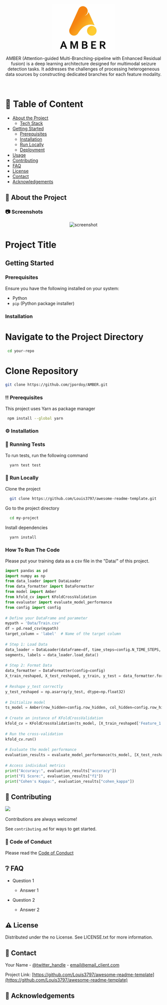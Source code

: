 <div align="center">

  <img src="Images/3.png" alt="logo" width="200" height="auto" />

  <p>AMBER (Attention-guided Multi-Branching-pipeline with Enhanced Residual fusion) is a deep learning architecture designed for multimodal seizure detection tasks. It addresses the challenges of processing heterogeneous data sources by constructing dedicated branches for each feature modality.</p>
  
</div>

<br />

# :notebook_with_decorative_cover: Table of Content

- [About the Project](#star2-about-the-project)  
  * [Tech Stack](#space_invader-tech-stack)
- [Getting Started](#toolbox-getting-started)
  * [Prerequisites](#bangbang-prerequisites)
  * [Installation](#gear-installation)
  * [Run Locally](#running-run-locally)
  * [Deployment](#triangular_flag_on_post-deployment)
- [Usage](#eyes-usage)
- [Contributing](#wave-contributing)
- [FAQ](#grey_question-faq)
- [License](#warning-license)
- [Contact](#handshake-contact)
- [Acknowledgements](#gem-acknowledgements)

  

<!-- About the Project -->
## :star2: About the Project


<!-- Screenshots -->
### :camera: Screenshots

<div align="center"> 
  <img src="Images/Branches_2.png" alt="screenshot" />
</div>

# Project Title

## Getting Started

### Prerequisites

Ensure you have the following installed on your system:

- Python
- `pip` (Python package installer)

### Installation

# Navigate to the Project Directory
```bash
 cd your-repo
```

# Clone Repository
```bash
git clone https://github.com/jpordoy/AMBER.git
```


<!-- Prerequisites -->
### :bangbang: Prerequisites

This project uses Yarn as package manager

```bash
 npm install --global yarn
```

<!-- Installation -->
### :gear: Installation

  
<!-- Running Tests -->
### :test_tube: Running Tests

To run tests, run the following command

```bash
  yarn test test
```

<!-- Run Locally -->
### :running: Run Locally

Clone the project

```bash
  git clone https://github.com/Louis3797/awesome-readme-template.git
```

Go to the project directory

```bash
  cd my-project
```

Install dependencies

```bash
  yarn install
```

### How To Run The Code
Please put your training data as a csv file in the "Data/" of this project.

```python        
import pandas as pd
import numpy as np
from data_loader import DataLoader
from data_formatter import DataFormatter
from model import Amber
from kfold_cv import KFoldCrossValidation
from evaluator import evaluate_model_performance
from config import config

# Define your DataFrame and parameter
mypath = 'Data/Train.csv'
df = pd.read_csv(mypath)
target_column = 'label'  # Name of the target column

# Step 1: Load Data
data_loader = DataLoader(dataframe=df, time_steps=config.N_TIME_STEPS, step=config.step, target_column=target_column)
segments, labels = data_loader.load_data()

# Step 2: Format Data
data_formatter = DataFormatter(config=config)
X_train_reshaped, X_test_reshaped, y_train, y_test = data_formatter.format_data(segments, labels)

# Reshape y_test correctly
y_test_reshaped = np.asarray(y_test, dtype=np.float32)

# Initialize model
ts_model = Amber(row_hidden=config.row_hidden, col_hidden=config.row_hidden, num_classes=config.N_CLASSES)

# Create an instance of KFoldCrossValidation
kfold_cv = KFoldCrossValidation(ts_model, [X_train_reshaped['Feature_1'], X_train_reshaped['Feature_2']], y_train)

# Run the cross-validation
kfold_cv.run()

# Evaluate the model performance
evaluation_results = evaluate_model_performance(ts_model, [X_test_reshaped['Feature_1'], X_test_reshaped['Feature_2']], y_test_reshaped)

# Access individual metrics
print("Accuracy:", evaluation_results["accuracy"])
print("F1 Score:", evaluation_results["f1"])
print("Cohen's Kappa:", evaluation_results["cohen_kappa"])

```




<!-- Contributing -->
## :wave: Contributing

<a href="https://github.com/Louis3797/awesome-readme-template/graphs/contributors">
  <img src="https://contrib.rocks/image?repo=Louis3797/awesome-readme-template" />
</a>


Contributions are always welcome!

See `contributing.md` for ways to get started.


<!-- Code of Conduct -->
### :scroll: Code of Conduct

Please read the [Code of Conduct](https://github.com/Louis3797/awesome-readme-template/blob/master/CODE_OF_CONDUCT.md)

<!-- FAQ -->
## :grey_question: FAQ

- Question 1

  + Answer 1

- Question 2

  + Answer 2


<!-- License -->
## :warning: License

Distributed under the no License. See LICENSE.txt for more information.


<!-- Contact -->
## :handshake: Contact

Your Name - [@twitter_handle](https://twitter.com/twitter_handle) - email@email_client.com

Project Link: [https://github.com/Louis3797/awesome-readme-template](https://github.com/Louis3797/awesome-readme-template)


<!-- Acknowledgments -->
## :gem: Acknowledgements


